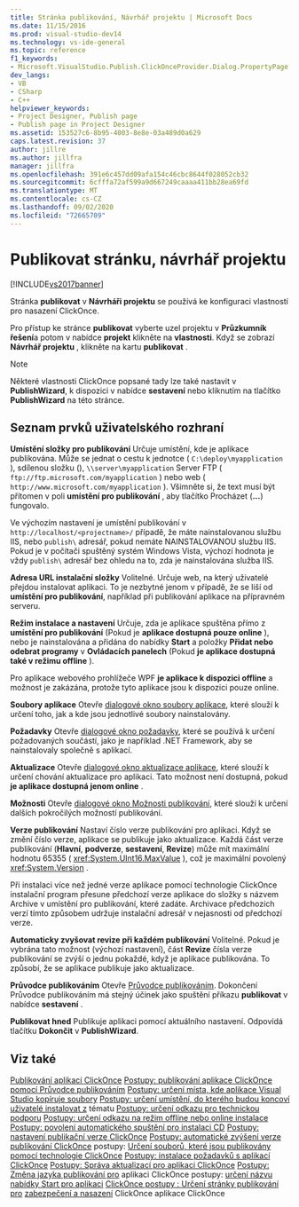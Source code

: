 ```yaml
---
title: Stránka publikování, Návrhář projektu | Microsoft Docs
ms.date: 11/15/2016
ms.prod: visual-studio-dev14
ms.technology: vs-ide-general
ms.topic: reference
f1_keywords:
- Microsoft.VisualStudio.Publish.ClickOnceProvider.Dialog.PropertyPage
dev_langs:
- VB
- CSharp
- C++
helpviewer_keywords:
- Project Designer, Publish page
- Publish page in Project Designer
ms.assetid: 153527c6-8b95-4003-8e8e-03a489d0a629
caps.latest.revision: 37
author: jillre
ms.author: jillfra
manager: jillfra
ms.openlocfilehash: 391e6c457dd09afa154c46cbc8644f028052cb32
ms.sourcegitcommit: 6cfffa72af599a9d667249caaaa411bb28ea69fd
ms.translationtype: MT
ms.contentlocale: cs-CZ
ms.lasthandoff: 09/02/2020
ms.locfileid: "72665709"
---
```

# <a name="publish-page-project-designer"></a>Publikovat stránku, návrhář projektu
[!INCLUDE[vs2017banner](../../includes/vs2017banner.md)]

Stránka **publikovat** v **Návrháři projektu** se používá ke konfiguraci vlastností pro nasazení ClickOnce.

 Pro přístup ke stránce **publikovat** vyberte uzel projektu v **Průzkumník řešení**a potom v nabídce **projekt** klikněte na **vlastnosti**. Když se zobrazí **Návrhář projektu** , klikněte na kartu **publikovat** .

> [!NOTE]
> Některé vlastnosti ClickOnce popsané tady lze také nastavit v **PublishWizard**, k dispozici v nabídce **sestavení** nebo kliknutím na tlačítko **PublishWizard** na této stránce.

## <a name="uielement-list"></a>Seznam prvků uživatelského rozhraní
 **Umístění složky pro publikování** Určuje umístění, kde je aplikace publikována. Může se jednat o cestu k jednotce ( `C:\deploy\myapplication` ), sdílenou složku (), `\\server\myapplication` Server FTP ( `ftp://ftp.microsoft.com/myapplication` ) nebo web ( `http://www.microsoft.com/myapplication` ). Všimněte si, že text musí být přítomen v poli **umístění pro publikování** , aby tlačítko Procházet (**...**) fungovalo.

 Ve výchozím nastavení je umístění publikování v `http://localhost/<projectname>/` případě, že máte nainstalovanou službu IIS, nebo `publish\` adresář, pokud nemáte NAINSTALOVANOU službu IIS. Pokud je v počítači spuštěný systém Windows Vista, výchozí hodnota je vždy `publish\` adresář bez ohledu na to, zda je nainstalována služba IIS.

 **Adresa URL instalační složky** Volitelné. Určuje web, na který uživatelé přejdou instalovat aplikaci. To je nezbytné jenom v případě, že se liší od **umístění pro publikování**, například při publikování aplikace na přípravném serveru.

 **Režim instalace a nastavení** Určuje, zda je aplikace spuštěna přímo z **umístění pro publikování** (Pokud je **aplikace dostupná pouze online** ), nebo je nainstalována a přidána do nabídky **Start** a položky **Přidat nebo odebrat programy** v **Ovládacích panelech** (Pokud **je aplikace dostupná také v režimu offline** ).

 Pro aplikace webového prohlížeče WPF **je aplikace k dispozici offline** a možnost je zakázána, protože tyto aplikace jsou k dispozici pouze online.

 **Soubory aplikace** Otevře [dialogové okno soubory aplikace](https://msdn.microsoft.com/b06dff3a-b87a-4caf-996b-7a4acf8137a8), které slouží k určení toho, jak a kde jsou jednotlivé soubory nainstalovány.

 **Požadavky** Otevře [dialogové okno požadavky](../../ide/reference/prerequisites-dialog-box.md), které se používá k určení požadovaných součástí, jako je například .NET Framework, aby se nainstalovaly společně s aplikací.

 **Aktualizace** Otevře [dialogové okno aktualizace aplikace](https://msdn.microsoft.com/8eca8743-8e68-4d04-bfd5-4dc0a9b2934f), které slouží k určení chování aktualizace pro aplikaci. Tato možnost není dostupná, pokud **je aplikace dostupná jenom online** .

 **Možnosti** Otevře [dialogové okno Možnosti publikování](https://msdn.microsoft.com/fd9baa1b-7311-4f9e-8ffb-ae50cf110592), které slouží k určení dalších pokročilých možností publikování.

 **Verze publikování** Nastaví číslo verze publikování pro aplikaci. Když se změní číslo verze, aplikace se publikuje jako aktualizace. Každá část verze publikování (**Hlavní**, **podverze**, **sestavení**, **Revize**) může mít maximální hodnotu 65355 ( <xref:System.UInt16.MaxValue> ), což je maximální povolený <xref:System.Version> .

 Při instalaci více než jedné verze aplikace pomocí technologie ClickOnce instalační program přesune předchozí verze aplikace do složky s názvem Archive v umístění pro publikování, které zadáte. Archivace předchozích verzí tímto způsobem udržuje instalační adresář v nejasnosti od předchozí verze.

 **Automaticky zvyšovat revize při každém publikování** Volitelné. Pokud je vybrána tato možnost (výchozí nastavení), část **Revize** čísla verze publikování se zvýší o jednu pokaždé, když je aplikace publikována. To způsobí, že se aplikace publikuje jako aktualizace.

 **Průvodce publikováním** Otevře [Průvodce publikováním](https://msdn.microsoft.com/fc6abebd-13d6-48e4-a567-fbc52dad0872). Dokončení Průvodce publikováním má stejný účinek jako spuštění příkazu **publikovat** v nabídce **sestavení** .

 **Publikovat hned** Publikuje aplikaci pomocí aktuálního nastavení. Odpovídá tlačítku **Dokončit** v **PublishWizard**.

## <a name="see-also"></a>Viz také
 [Publikování aplikací ClickOnce](../../deployment/publishing-clickonce-applications.md) [Postupy: publikování aplikace ClickOnce pomocí Průvodce publikováním](../../deployment/how-to-publish-a-clickonce-application-using-the-publish-wizard.md) [Postupy: určení místa, kde aplikace Visual Studio kopíruje soubory](../../deployment/how-to-specify-where-visual-studio-copies-the-files.md) [Postupy: určení umístění, do kterého budou koncoví uživatelé instalovat z](../../deployment/how-to-specify-the-location-where-end-users-will-install-from.md) tématu [Postupy: určení odkazu pro technickou podporu](../../deployment/how-to-specify-a-link-for-technical-support.md) [Postupy: určení odkazu na režim offline nebo online instalace](../../deployment/how-to-specify-the-clickonce-offline-or-online-install-mode.md) [Postupy: povolení automatického spuštění pro instalaci CD](../../deployment/how-to-enable-autostart-for-cd-installations.md) [Postupy: nastavení publikační verze ClickOnce](../../deployment/how-to-set-the-clickonce-publish-version.md) [Postupy: automatické zvýšení verze publikování ClickOnce](../../deployment/how-to-automatically-increment-the-clickonce-publish-version.md) postupy: [Určení souborů, které jsou publikovány pomocí technologie ClickOnce](../../deployment/how-to-specify-which-files-are-published-by-clickonce.md) [Postupy: instalace požadavků s aplikací ClickOnce](../../deployment/how-to-install-prerequisites-with-a-clickonce-application.md) [Postupy: Správa aktualizací pro aplikaci ClickOnce](../../deployment/how-to-manage-updates-for-a-clickonce-application.md) [Postupy: Změna jazyka publikování pro](../../deployment/how-to-change-the-publish-language-for-a-clickonce-application.md) aplikaci ClickOnce postupy: [určení názvu nabídky Start pro aplikaci](../../deployment/how-to-specify-a-start-menu-name-for-a-clickonce-application.md) [ClickOnce postupy : Určení stránky publikování pro](../../deployment/how-to-specify-a-publish-page-for-a-clickonce-application.md) [zabezpečení a nasazení](../../deployment/clickonce-security-and-deployment.md) ClickOnce aplikace ClickOnce
